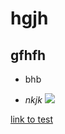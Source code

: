 # hgjh
## gfhfh
+ bhb
- _nkjk_
![](https://www.google.com/logos/doodles/2023/new-zealand-elections-2023-6753651837109948.2-2x.png)

[link to test](./test2)
